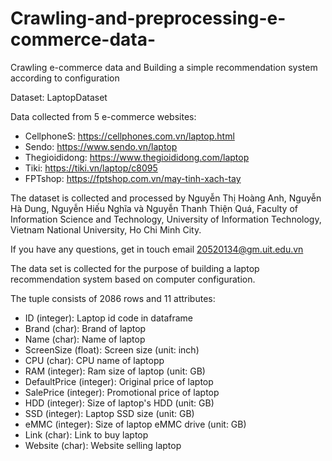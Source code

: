 # Crawling-and-preprocessing-e-commerce-data-
Crawling e-commerce data and  Building a simple recommendation system according to configuration

Dataset: LaptopDataset

Data collected from 5 e-commerce websites:
- CellphoneS: https://cellphones.com.vn/laptop.html
- Sendo: https://www.sendo.vn/laptop
- Thegioididong: https://www.thegioididong.com/laptop
- Tiki: https://tiki.vn/laptop/c8095
- FPTshop: https://fptshop.com.vn/may-tinh-xach-tay

The dataset is collected and processed by Nguyễn Thị Hoàng Anh, Nguyễn Hà Dung, Nguyễn Hiếu Nghĩa và Nguyễn Thanh Thiện Quá, Faculty of Information Science and Technology, University of Information Technology, Vietnam National University, Ho Chi Minh City.

If you have any questions, get in touch email 20520134@gm.uit.edu.vn

The data set is collected for the purpose of building a laptop recommendation system based on computer configuration.

The tuple consists of 2086 rows and 11 attributes:
- ID (integer): Laptop id code in dataframe
- Brand (char): Brand of laptop
- Name (char): Name of laptop
- ScreenSize (float): Screen size (unit: inch)
- CPU (char): CPU name of laptopp
- RAM (integer): Ram size of laptop (unit: GB)
- DefaultPrice (integer): Original price of laptop
- SalePrice (integer): Promotional price of laptop
- HDD (integer): Size of laptop's HDD (unit: GB)
- SSD (integer): Laptop SSD size (unit: GB)
- eMMC (integer): Size of laptop eMMC drive (unit: GB)
- Link (char): Link to buy laptop
- Website (char): Website selling laptop
